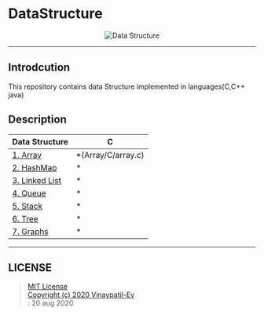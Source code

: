 # DataStructure
<p align="center">
<img src="https://github.com/Vinaypatil-Ev/vinEv_DataStructure/blob/master/Documents/img/data_strucuture1.png" alt="Data Structure">
</p>

----------------------------------------------------------------------------------
## Introdcution
This repository contains data Structure implemented in languages(C,C++ java)</br>

## Description


|Data Structure|C|
|----------------------|----|
|[1. Array](Array)|*(Array/C/array.c)|
|[2. HashMap](HashMap)|*|
|[3. Linked List](LinkedList)|*|
|[4. Queue](Queue)|*|
|[5. Stack](Stack)|*|
|[6. Tree](Tree)|*|
|[7. Graphs](Graphs)|*|



------------------------------------------------------------------------------------

## LICENSE
> [MIT License](LICENSE)</br>[Copyright (c) 2020 Vinaypatil-Ev](LICENSE)</br>: 20 aug 2020